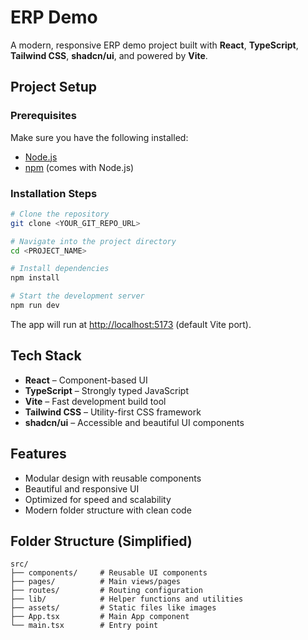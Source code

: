 # ERP Demo 

A modern, responsive ERP demo project built with **React**, **TypeScript**, **Tailwind CSS**, **shadcn/ui**, and powered by **Vite**.

## Project Setup

### Prerequisites

Make sure you have the following installed:

* [Node.js](https://nodejs.org/)
* [npm](https://www.npmjs.com/) (comes with Node.js)

### Installation Steps

```bash
# Clone the repository
git clone <YOUR_GIT_REPO_URL>

# Navigate into the project directory
cd <PROJECT_NAME>

# Install dependencies
npm install

# Start the development server
npm run dev
```

The app will run at [http://localhost:5173](http://localhost:5173) (default Vite port).

##  Tech Stack

* **React** – Component-based UI
* **TypeScript** – Strongly typed JavaScript
* **Vite** – Fast development build tool
* **Tailwind CSS** – Utility-first CSS framework
* **shadcn/ui** – Accessible and beautiful UI components

## Features

* Modular design with reusable components
* Beautiful and responsive UI
* Optimized for speed and scalability
* Modern folder structure with clean code

##  Folder Structure (Simplified)

```
src/
├── components/     # Reusable UI components
├── pages/          # Main views/pages
├── routes/         # Routing configuration
├── lib/            # Helper functions and utilities
├── assets/         # Static files like images
├── App.tsx         # Main App component
└── main.tsx        # Entry point
```

